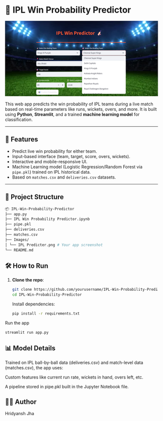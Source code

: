 # 🏏 IPL Win Probability Predictor

![IPL Predictor Screenshot](/Images/IPL%20Predicter.png)

This web app predicts the win probability of IPL teams during a live match based on real-time parameters like runs, wickets, overs, and more. It is built using **Python**, **Streamlit**, and a trained **machine learning model** for classification.

---

## 🚀 Features

- Predict live win probability for either team.
- Input-based interface (team, target, score, overs, wickets).
- Interactive and mobile-responsive UI.
- Machine Learning model (Logistic Regression/Random Forest via `pipe.pkl`) trained on IPL historical data.
- Based on `matches.csv` and `deliveries.csv` datasets.

---

## 📁 Project Structure
```sh
📦 IPL-Win-Probability-Predictor
├── app.py
├── IPL Win Probability Predictor.ipynb
├── pipe.pkl
├── deliveries.csv
├── matches.csv
├── Images/
│ └── IPL Predicter.png # Your app screenshot
└── README.md
```
## 🛠️ How to Run

1. **Clone the repo**:
   ```bash
   git clone https://github.com/yourusername/IPL-Win-Probability-Predictor.git
   cd IPL-Win-Probability-Predictor
   ```
   Install dependencies:
   ```sh
   pip install -r requirements.txt
   ```
Run the app
```sh
streamlit run app.py
```
## 📊 Model Details
Trained on IPL ball-by-ball data (deliveries.csv) and match-level data (matches.csv), the app uses:

Custom features like current run rate, wickets in hand, overs left, etc.

A pipeline stored in pipe.pkl built in the Jupyter Notebook file.

## 👨‍💻 Author
Hridyansh Jha
